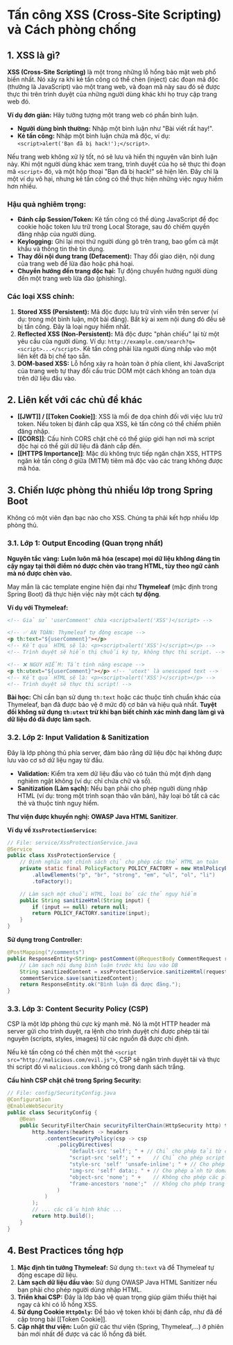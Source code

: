 # Tấn công XSS (Cross-Site Scripting) và Cách phòng chống

## 1. XSS là gì?

**XSS (Cross-Site Scripting)** là một trong những lỗ hổng bảo mật web phổ biến nhất. Nó xảy ra khi kẻ tấn công có thể chèn (inject) các đoạn mã độc (thường là JavaScript) vào một trang web, và đoạn mã này sau đó sẽ được thực thi trên trình duyệt của những người dùng khác khi họ truy cập trang web đó.

**Ví dụ đơn giản:**
Hãy tưởng tượng một trang web có phần bình luận.
- **Người dùng bình thường:** Nhập một bình luận như "Bài viết rất hay!".
- **Kẻ tấn công:** Nhập một bình luận chứa mã độc, ví dụ: `<script>alert('Bạn đã bị hack!');</script>`.

Nếu trang web không xử lý tốt, nó sẽ lưu và hiển thị nguyên văn bình luận này. Khi một người dùng khác xem trang, trình duyệt của họ sẽ thực thi đoạn mã `<script>` đó, và một hộp thoại "Bạn đã bị hack!" sẽ hiện lên. Đây chỉ là một ví dụ vô hại, nhưng kẻ tấn công có thể thực hiện những việc nguy hiểm hơn nhiều.

### Hậu quả nghiêm trọng:
- **Đánh cắp Session/Token:** Kẻ tấn công có thể dùng JavaScript để đọc cookie hoặc token lưu trữ trong Local Storage, sau đó chiếm quyền đăng nhập của người dùng.
- **Keylogging:** Ghi lại mọi thứ người dùng gõ trên trang, bao gồm cả mật khẩu và thông tin thẻ tín dụng.
- **Thay đổi nội dung trang (Defacement):** Thay đổi giao diện, nội dung của trang web để lừa đảo hoặc phá hoại.
- **Chuyển hướng đến trang độc hại:** Tự động chuyển hướng người dùng đến một trang web lừa đảo (phishing).

### Các loại XSS chính:
1.  **Stored XSS (Persistent):** Mã độc được lưu trữ vĩnh viễn trên server (ví dụ: trong một bình luận, một bài đăng). Bất kỳ ai xem nội dung đó đều sẽ bị tấn công. Đây là loại nguy hiểm nhất.
2.  **Reflected XSS (Non-Persistent):** Mã độc được "phản chiếu" lại từ một yêu cầu của người dùng. Ví dụ: `http://example.com/search?q=<script>...</script>`. Kẻ tấn công phải lừa người dùng nhấp vào một liên kết đã bị chế tạo sẵn.
3.  **DOM-based XSS:** Lỗ hổng xảy ra hoàn toàn ở phía client, khi JavaScript của trang web tự thay đổi cấu trúc DOM một cách không an toàn dựa trên dữ liệu đầu vào.

## 2. Liên kết với các chủ đề khác
- **[[JWT]] / [[Token Cookie]]**: XSS là mối đe dọa chính đối với việc lưu trữ token. Nếu token bị đánh cắp qua XSS, kẻ tấn công có thể chiếm phiên đăng nhập.
- **[[CORS]]**: Cấu hình CORS chặt chẽ có thể giúp giới hạn nơi mà script độc hại có thể gửi dữ liệu đã đánh cắp đến.
- **[[HTTPS Importance]]**: Mặc dù không trực tiếp ngăn chặn XSS, HTTPS ngăn kẻ tấn công ở giữa (MITM) tiêm mã độc vào các trang không được mã hóa.

## 3. Chiến lược phòng thủ nhiều lớp trong Spring Boot

Không có một viên đạn bạc nào cho XSS. Chúng ta phải kết hợp nhiều lớp phòng thủ.

### 3.1. Lớp 1: Output Encoding (Quan trọng nhất)

**Nguyên tắc vàng:** **Luôn luôn mã hóa (escape) mọi dữ liệu không đáng tin cậy ngay tại thời điểm nó được chèn vào trang HTML, tùy theo ngữ cảnh mà nó được chèn vào.**

May mắn là các template engine hiện đại như **Thymeleaf** (mặc định trong Spring Boot) đã thực hiện việc này một cách **tự động**.

**Ví dụ với Thymeleaf:**
```html
<!-- Giả sử 'userComment' chứa <script>alert('XSS')</script> -->

<!-- ✅ AN TOÀN: Thymeleaf tự động escape -->
<p th:text="${userComment}"></p>
<!-- Kết quả HTML sẽ là: <p><script>alert('XSS')</script></p> -->
<!-- Trình duyệt sẽ hiển thị chuỗi ký tự, không thực thi script. -->

<!-- ❌ NGUY HIỂM: Tắt tính năng escape -->
<p th:utext="${userComment}"></p> <!-- 'utext' là unescaped text -->
<!-- Kết quả HTML sẽ là: <p><script>alert('XSS')</script></p> -->
<!-- Trình duyệt sẽ thực thi script! -->
```
**Bài học:** Chỉ cần bạn sử dụng `th:text` hoặc các thuộc tính chuẩn khác của Thymeleaf, bạn đã được bảo vệ ở mức độ cơ bản và hiệu quả nhất. **Tuyệt đối không sử dụng `th:utext` trừ khi bạn biết chính xác mình đang làm gì và dữ liệu đó đã được làm sạch.**

### 3.2. Lớp 2: Input Validation & Sanitization

Đây là lớp phòng thủ phía server, đảm bảo rằng dữ liệu độc hại không được lưu vào cơ sở dữ liệu ngay từ đầu.

- **Validation:** Kiểm tra xem dữ liệu đầu vào có tuân thủ một định dạng nghiêm ngặt không (ví dụ: chỉ chứa chữ và số).
- **Sanitization (Làm sạch):** Nếu bạn phải cho phép người dùng nhập HTML (ví dụ: trong một trình soạn thảo văn bản), hãy loại bỏ tất cả các thẻ và thuộc tính nguy hiểm.

**Thư viện được khuyến nghị:** **OWASP Java HTML Sanitizer**.

**Ví dụ về `XssProtectionService`:**
```java
// File: service/XssProtectionService.java
@Service
public class XssProtectionService {
    // Định nghĩa một chính sách chỉ cho phép các thẻ HTML an toàn
    private static final PolicyFactory POLICY_FACTORY = new HtmlPolicyBuilder()
        .allowElements("p", "br", "strong", "em", "ul", "ol", "li")
        .toFactory();

    // Làm sạch một chuỗi HTML, loại bỏ các thẻ nguy hiểm
    public String sanitizeHtml(String input) {
        if (input == null) return null;
        return POLICY_FACTORY.sanitize(input);
    }
}
```
**Sử dụng trong Controller:**
```java
@PostMapping("/comments")
public ResponseEntity<String> postComment(@RequestBody CommentRequest request) {
    // Làm sạch nội dung bình luận trước khi lưu vào DB
    String sanitizedContent = xssProtectionService.sanitizeHtml(request.getContent());
    commentService.save(sanitizedContent);
    return ResponseEntity.ok("Bình luận đã được đăng.");
}
```

### 3.3. Lớp 3: Content Security Policy (CSP)

CSP là một lớp phòng thủ cực kỳ mạnh mẽ. Nó là một HTTP header mà server gửi cho trình duyệt, ra lệnh cho trình duyệt chỉ được phép tải tài nguyên (scripts, styles, images) từ các nguồn đã được chỉ định.

Nếu kẻ tấn công có thể chèn một thẻ `<script src="http://malicious.com/evil.js">`, CSP sẽ ngăn trình duyệt tải và thực thi script đó vì `malicious.com` không có trong danh sách trắng.

**Cấu hình CSP chặt chẽ trong Spring Security:**
```java
// File: config/SecurityConfig.java
@Configuration
@EnableWebSecurity
public class SecurityConfig {
    @Bean
    public SecurityFilterChain securityFilterChain(HttpSecurity http) throws Exception {
        http.headers(headers -> headers
            .contentSecurityPolicy(csp -> csp
                .policyDirectives(
                    "default-src 'self'; " + // Chỉ cho phép tải từ chính domain của mình
                    "script-src 'self'; " +    // Chỉ cho phép script từ domain của mình
                    "style-src 'self' 'unsafe-inline'; " + // Cho phép style inline (có thể thắt chặt hơn)
                    "img-src 'self' data:; " + // Cho phép ảnh từ domain của mình và data: URIs
                    "object-src 'none'; " +    // Không cho phép các plugin như Flash
                    "frame-ancestors 'none';"  // Không cho phép trang bị nhúng vào iframe
                )
            )
        );
        // ... các cấu hình khác ...
        return http.build();
    }
}
```

## 4. Best Practices tổng hợp

1.  **Mặc định tin tưởng Thymeleaf:** Sử dụng `th:text` và để Thymeleaf tự động escape dữ liệu.
2.  **Làm sạch dữ liệu đầu vào:** Sử dụng OWASP Java HTML Sanitizer nếu bạn phải cho phép người dùng nhập HTML.
3.  **Triển khai CSP:** Đây là lớp bảo vệ quan trọng giúp giảm thiểu thiệt hại ngay cả khi có lỗ hổng XSS.
4.  **Sử dụng Cookie `HttpOnly`:** Để bảo vệ token khỏi bị đánh cắp, như đã đề cập trong bài [[Token Cookie]].
5.  **Cập nhật thư viện:** Luôn giữ các thư viện (Spring, Thymeleaf,...) ở phiên bản mới nhất để được vá các lỗ hổng đã biết.
